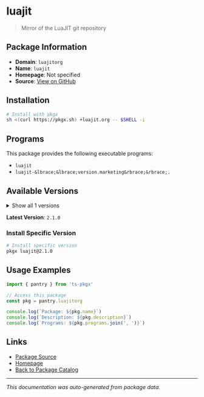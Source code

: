 # luajit

> Mirror of the LuaJIT git repository

## Package Information

- **Domain**: `luajitorg`
- **Name**: `luajit`
- **Homepage**: Not specified
- **Source**: [View on GitHub](https://github.com/pkgxdev/pantry/tree/main/projects/luajit.org/package.yml)

## Installation

```bash
# Install with pkgx
sh <(curl https://pkgx.sh) +luajit.org -- $SHELL -i
```

## Programs

This package provides the following executable programs:

- `luajit`
- `luajit-&lbrace;&lbrace;version.marketing&rbrace;&rbrace;.`

## Available Versions

<details>
<summary>Show all 1 versions</summary>

- `2.1.0`

</details>

**Latest Version**: `2.1.0`

### Install Specific Version

```bash
# Install specific version
pkgx luajit@2.1.0
```

## Usage Examples

```typescript
import { pantry } from 'ts-pkgx'

// Access this package
const pkg = pantry.luajitorg

console.log(`Package: ${pkg.name}`)
console.log(`Description: ${pkg.description}`)
console.log(`Programs: ${pkg.programs.join(', ')}`)
```

## Links

- [Package Source](https://github.com/pkgxdev/pantry/tree/main/projects/luajit.org/package.yml)
- [Homepage](#)
- [Back to Package Catalog](../package-catalog.md)

---

*This documentation was auto-generated from package data.*
